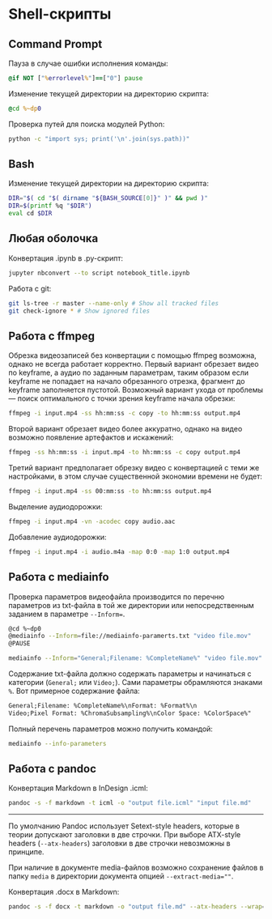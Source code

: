# Shell-скрипты

## Command Prompt

Пауза в случае ошибки исполнения команды:
``` cmd
@if NOT ["%errorlevel%"]==["0"] pause
```

Изменение текущей директории на директорию скрипта:
``` cmd
@cd %~dp0
```

Проверка путей для поиска модулей Python:
``` cmd
python -c "import sys; print('\n'.join(sys.path))"
```

## Bash

Изменение текущей директории на директорию скрипта:
``` bash
DIR="$( cd "$( dirname "${BASH_SOURCE[0]}" )" && pwd )"
DIR=$(printf %q "$DIR")
eval cd $DIR
```

## Любая оболочка

Конвертация .ipynb в .py-скрипт:

``` bash
jupyter nbconvert --to script notebook_title.ipynb
```

Работа с git:

``` bash
git ls-tree -r master --name-only # Show all tracked files
git check-ignore * # Show ignored files
```

## Работа с ffmpeg

Обрезка видеозаписей без конвертации с помощью ffmpeg возможна, однако не всегда работает корректно. Первый вариант обрезает видео по keyframe, а аудио по заданным параметрам, таким образом если keyframe не попадает на начало обрезанного отрезка, фрагмент до keyframe заполняется пустотой. Возможный вариант ухода от проблемы — поиск оптимального с точки зрения keyframe начала обрезки:
``` bash
ffmpeg -i input.mp4 -ss hh:mm:ss -c copy -to hh:mm:ss output.mp4
```

Второй вариант обрезает видео более аккуратно, однако на видео возможно появление артефактов и искажений:
``` bash
ffmpeg -ss hh:mm:ss -i input.mp4 -to hh:mm:ss -c copy output.mp4
```

Третий вариант предполагает обрезку видео с конвертацией с теми же настройками, в этом случае существенной экономии времени не будет:
``` bash
ffmpeg -i input.mp4 -ss 00:mm:ss -to hh:mm:ss output.mp4
```

Выделение аудиодорожки:
``` bash
ffmpeg -i input.mp4 -vn -acodec copy audio.aac
```

Добавление аудиодорожки:
``` bash
ffmpeg -i input.mp4 -i audio.m4a -map 0:0 -map 1:0 output.mp4
```

## Работа с mediainfo

Проверка параметров видеофайла производится по перечню параметров из txt-файла в&nbsp;той же директории или непосредственным заданием в параметре `--Inform=`.
``` bash
@cd %~dp0
@mediainfo --Inform=file://mediainfo-paramerts.txt "video file.mov"
@PAUSE
```

``` bash
mediainfo --Inform="General;Filename: %CompleteName%" "video file.mov"
```

Содержание txt-файла должно содержать параметры и начинаться с категории (`General;` или `Video;`). Сами параметры обрамляются знаками `%`. Вот примерное содержание файла:
``` txt
General;Filename: %CompleteName%\nFormat: %Format%\n
Video;Pixel Format: %ChromaSubsampling%\nColor Space: %ColorSpace%"
```

Полный перечень параметров можно получить командой:
``` bash
mediainfo --info-parameters
```

## Работа с pandoc

Конвертация Markdown в InDesign .icml:
``` bash
pandoc -s -f markdown -t icml -o "output file.icml" "input file.md"
```

***

По умолчанию Pandoc использует Setext-style headers, которые в теории допускают заголовки в две строчки. При выборе ATX-style headers (`--atx-headers`) заголовки в две строчки невозможны в принципе.

При наличие в документе media-файлов возможно сохранение файлов в папку `media` в директории документа опцией `--extract-media=""`.

Конвертация .docx в Markdown:
``` bash
pandoc -s -f docx -t markdown -o "output file.md" --atx-headers --wrap=none --extract-media="" "input file.docx"
```
